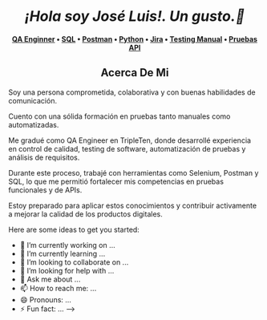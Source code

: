 # <h1 align="center"> _**¡Hola soy José Luis!. Un gusto.👋**_ </h1>  
<h4 align="center">
  <b><a href="https://ossinsight.io/explore/">QA Enginner</a></b>
  •
  <b><a href="https://ossinsight.io/collections/open-source-database">SQL</a></b>
  •
  <b><a href="https://ossinsight.io/analyze/Ovilia">Postman</a></b>
  •
  <a href="https://ossinsight.io/analyze/pingcap/tidb">Python</a>
  •
  <a href="https://ossinsight.io/collections/open-source-database">Jira</a>
  •
  <a href="https://ossinsight.io/docs/workshop">Testing Manual</a>
  •
  <a href="https://twitter.com/OSSInsight">Pruebas API</a>
</h3>
<h2 align="center"> Acerca De Mi </h2>

Soy una persona comprometida, colaborativa y con buenas habilidades de comunicación. 

Cuento con una sólida formación en pruebas tanto manuales como automatizadas. 

Me gradué como QA Engineer en TripleTen, donde desarrollé experiencia en control de calidad, testing de software, automatización de pruebas y análisis de requisitos.

Durante este proceso, trabajé con herramientas como Selenium, Postman y SQL, lo que me permitió fortalecer mis competencias en pruebas funcionales y de APIs.

Estoy preparado para aplicar estos conocimientos y contribuir activamente a mejorar la calidad de los productos digitales.

Here are some ideas to get you started:

- 🔭 I’m currently working on ...
- 🌱 I’m currently learning ...
- 👯 I’m looking to collaborate on ...
- 🤔 I’m looking for help with ...
- 💬 Ask me about ...
- 📫 How to reach me: ...
- 😄 Pronouns: ...
- ⚡ Fun fact: ...
-->
